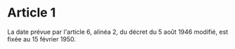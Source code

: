 # Article 1

La date prévue par l'article 6, alinéa 2, du décret du 5 août 1946 modifié, est fixée au 15 février 1950.
